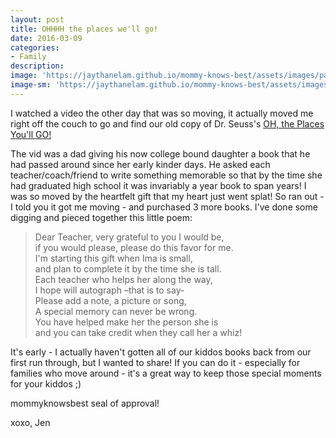 ```yaml
---
layout: post
title: OHHHH the places we'll go!
date: 2016-03-09
categories:
- Family
description:
image: 'https://jaythanelam.github.io/mommy-knows-best/assets/images/paddys-day-fail.jpg'
image-sm: 'https://jaythanelam.github.io/mommy-knows-best/assets/images/paddys-day-fail.jpg'
---
```


I watched a video the other day that was so moving, it actually moved me right off the couch to go and find our old copy of Dr. Seuss's <a href="http://www.amazon.com/Oh-Places-Youll-Dr-Seuss/dp/0679805273/ref=sr_1_1?ie=UTF8&amp;qid=1457548644&amp;sr=8-1&amp;keywords=oh+the+places+you%27ll+go+by+dr.+seuss">OH, the Places You'll GO!</a>

The vid was a dad giving his now college bound daughter a book that he had passed around since her early kinder days. He asked each teacher/coach/friend to write something memorable so that by the time she had graduated high school it was invariably a year book to span years! I was so moved by the heartfelt gift that my heart just went splat! So ran out - I told you it got me moving - and purchased 3 more books. I've done some digging and pieced together this little poem:

> Dear Teacher, very grateful to you I would be,<br />
if you would please, please do this favor for me.<br />
I'm starting this gift when Ima is small,<br />
and plan to complete it by the time she is tall.<br />
Each teacher who helps her along the way,<br />
I hope will autograph –that is to say-<br />
Please add a note, a picture or song,<br />
A special memory can never be wrong.<br />
You have helped make her the person she is<br />
and you can take credit when they call her a whiz!

It's early - I actually haven't gotten all of our kiddos books back from our first run through, but I wanted to share! If you can do it - especially for families who move around - it's a great way to keep those special moments for your kiddos ;)

mommyknowsbest seal of approval!

xoxo,
Jen
